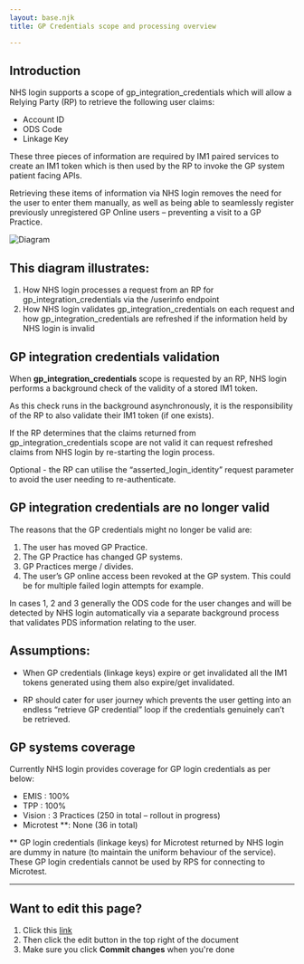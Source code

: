 ```yaml
---
layout: base.njk
title: GP Credentials scope and processing overview

---
```


## Introduction

NHS login supports a scope of gp_integration_credentials which will allow a Relying Party (RP) to retrieve the following user claims:

- Account ID
- ODS Code
- Linkage Key

These three pieces of information are required by IM1 paired services to create an IM1 token which is then used by the RP to invoke the GP system patient facing APIs. 

Retrieving these items of information via NHS login removes the need for the user to enter them manually, as well as being able to seamlessly register previously unregistered GP Online users – preventing a visit to a GP Practice.

![Diagram](nhs-dev-docs/images/gp-credentials-diagram.png)

## This diagram illustrates:
1. How NHS login processes a request from an RP for gp_integration_credentials via the /userinfo endpoint
2. How NHS login validates gp_integration_credentials on each request and how gp_integration_credentials are refreshed if the information held by NHS login is invalid

## GP integration credentials validation

When **gp_integration_credentials** scope is requested by an RP, NHS login performs a background check of the validity of a stored IM1 token. 

As this check runs in the background asynchronously, it is the responsibility of the RP to also validate their IM1 token (if one exists).

If the RP determines that the claims returned from gp_integration_credentials scope are not valid it can request refreshed claims from NHS login by re-starting the login process.

Optional - the RP can utilise the “asserted_login_identity” request parameter to avoid the user needing to re-authenticate.

## GP integration credentials are no longer valid

The reasons that the GP credentials might no longer be valid are:

1. The user has moved GP Practice.
2. The GP Practice has changed GP systems.
3. GP Practices merge / divides.
4. The user’s GP online access been revoked at the GP system. This could be for multiple failed login attempts for example.

In cases 1, 2 and 3 generally the ODS code for the user changes and will be detected by NHS login automatically via a separate background process that validates PDS information relating to the user.

## Assumptions: 
- When GP credentials (linkage keys) expire or get invalidated all the IM1 tokens generated using them also expire/get invalidated.

- RP should cater for user journey which prevents the user getting into an endless “retrieve GP credential” loop if the credentials genuinely can’t be retrieved.

## GP systems coverage

Currently NHS login provides coverage for GP login credentials as per below:


- EMIS :  100%
- TPP  : 100%
- Vision : 3 Practices (250 in total – rollout in progress)
- Microtest **: None (36 in total)

** GP login credentials (linkage keys) for Microtest returned by NHS login are dummy in nature (to maintain the uniform behaviour of the service). These GP login credentials cannot be used by RPS for connecting to Microtest. 


***
## Want to edit this page?
1. Click this [link](https://github.com/faithmawi/nhs-dev-docs/blob/master/src/gp-credentials-doc.md) 
2. Then click the edit button in the top right of the document
3. Make sure you click **Commit changes** when you're done